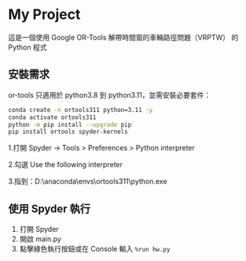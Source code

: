 # My Project

這是一個使用 Google OR-Tools 解帶時間窗的車輛路徑問題（VRPTW） 的 Python 程式

## 安裝需求
or-tools 只適用於 python3.8 到 python3.11，並需安裝必要套件：
```bash
conda create -n ortools311 python=3.11 -y
conda activate ortools311
python -m pip install --upgrade pip
pip install ortools spyder-kernels
```
1.打開 Spyder → Tools > Preferences > Python interpreter

2.勾選 Use the following interpreter

3.指到：D:\anaconda\envs\ortools311\python.exe

## 使用 Spyder 執行
1. 打開 Spyder
2. 開啟 main.py
3. 點擊綠色執行按鈕或在 Console 輸入 `%run hw.py`
